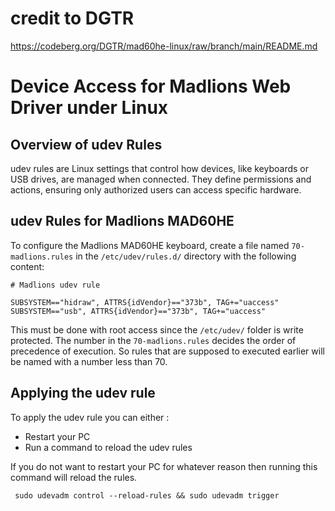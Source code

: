 # credit to DGTR 

https://codeberg.org/DGTR/mad60he-linux/raw/branch/main/README.md

# Device Access for Madlions Web Driver under Linux

## Overview of udev Rules

udev rules are Linux settings that control how devices, like keyboards or USB drives, are managed when connected. They define permissions and actions, ensuring only authorized users can access specific hardware.

## udev Rules for Madlions MAD60HE

To configure the Madlions MAD60HE keyboard, create a file named `70-madlions.rules` in the `/etc/udev/rules.d/` directory with the following content:

```
# Madlions udev rule

SUBSYSTEM=="hidraw", ATTRS{idVendor}=="373b", TAG+="uaccess"
SUBSYSTEM=="usb", ATTRS{idVendor}=="373b", TAG+="uaccess"
```

This must be done with root access since the `/etc/udev/` folder is write protected. The number in the `70-madlions.rules` decides the order of precedence of execution. So rules that are supposed to executed earlier will be named with a number less than 70. 



## Applying the udev rule

To apply the udev rule you can either : 

- Restart your PC
- Run a command to reload the udev rules


If you do not want to restart your PC for whatever reason then running this command will reload the rules. 

`` 
sudo udevadm control --reload-rules && sudo udevadm trigger
``

